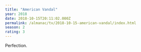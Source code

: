 ```yaml
---
title: "American Vandal"
year: 2018
date: 2018-10-15T20:11:02.000Z
permalink: /almanac/tv/2018-10-15-american-vandal/index.html
season: 2
rating: 3
---
```


Perfection.